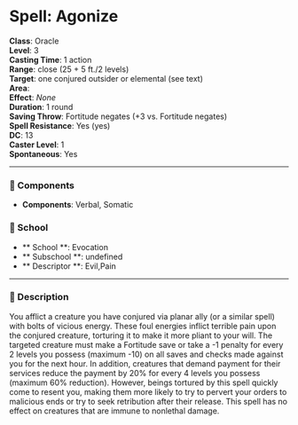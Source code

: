 
# Spell: Agonize
**Class**: Oracle  
**Level**: 3  
**Casting Time**: 1 action  
**Range**: close (25 + 5 ft./2 levels)  
**Target**: one conjured outsider or elemental (see text)  
**Area**:   
**Effect**: _None_  
**Duration**: 1 round  
**Saving Throw**: Fortitude negates (+3 vs. Fortitude negates)  
**Spell Resistance**: Yes (yes)  
**DC**: 13  
**Caster Level**: 1  
**Spontaneous**: Yes

---

### 🔮 Components
- **Components**: Verbal, Somatic

### 🏫 School
- ** School **: Evocation
- ** Subschool **: undefined
- ** Descriptor **: Evil,Pain
---

### 📜 Description
You afflict a creature you have conjured via planar ally (or a similar spell) with bolts of vicious energy. These foul energies inflict terrible pain upon the conjured creature, torturing it to make it more pliant to your will. The targeted creature must make a Fortitude save or take a -1 penalty for every 2 levels you possess (maximum -10) on all saves and checks made against you for the next hour. In addition, creatures that demand payment for their services reduce the payment by 20% for every 4 levels you possess (maximum 60% reduction). However, beings tortured by this spell quickly come to resent you, making them more likely to try to pervert your orders to malicious ends or try to seek retribution after their release. This spell has no effect on creatures that are immune to nonlethal damage.
